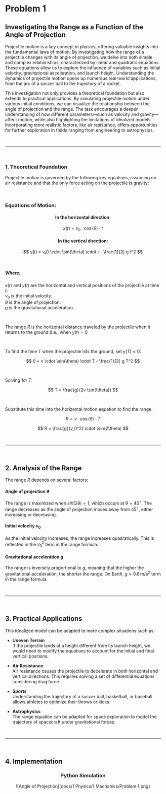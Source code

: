 # Problem 1

## Investigating the Range as a Function of the Angle of Projection

Projectile motion is a key concept in physics, offering valuable insights into the fundamental laws of motion. By investigating how the range of a projectile changes with its angle of projection, we delve into both simple and complex relationships, characterized by linear and quadratic equations. These equations allow us to explore the influence of variables such as initial velocity, gravitational acceleration, and launch height. Understanding the dynamics of projectile motion opens up numerous real-world applications, from the arc of a soccer ball to the trajectory of a rocket.

This investigation not only provides a theoretical foundation but also extends to practical applications. By simulating projectile motion under various initial conditions, we can visualize the relationship between the angle of projection and the range. The task encourages a deeper understanding of how different parameters—such as velocity and gravity—affect motion, while also highlighting the limitations of idealized models. Incorporating more realistic factors, like air resistance, offers opportunities for further exploration in fields ranging from engineering to astrophysics.

<br>
<hr>
<br>

### 1. Theoretical Foundation
Projectile motion is governed by the following key equations, assuming no air resistance and that the only force acting on the projectile is gravity:

<br>

### Equations of Motion:

#### <center>In the horizontal direction:</center>
$$ x(t) = v_0 \cdot \cos(\theta) \cdot t $$

#### <center>In the vertical direction:</center>
$$ y(t) = v_0 \cdot \sin(\theta) \cdot t - \frac{1}{2} g t^2 $$

<br>

##### Where:
$x(t)$ and $y(t)$ are the horizontal and vertical positions of the projectile at time $t$.
<br>
$v_0$ is the initial velocity.
<br>
$θ$ is the angle of projection.
<br>
$g$ is the gravitational acceleration.

<br>

The range $R$ is the horizontal distance traveled by the projectile when it returns to the ground (i.e., when $y(t) = 0$

<br>

To find the time $T$ when the projectile hits the ground, set $y(T)=0$:

$$
0 = v \cdot \sin(\theta) \cdot T - \frac{1}{2} g T^2
$$

<br>

Solving for $T$:

$$ T = \frac{g}{2v \sin(\theta)} $$

<br>
        
Substitute this time into the horizontal motion equation to find the range:

$$ R = v \cdot \cos(\theta) \cdot T $$

$$ R = \frac{g}{v_0^2} \cdot \sin(2\theta) $$

<br>
<hr>
<br>

## 2. Analysis of the Range

The range $R$ depends on several factors:

#### Angle of projection $\theta$
The range is maximized when $sin(2θ)=1$, which occurs at $\theta = 45^\circ$.
The range decreases as the angle of projection moves away from $45^\circ$, either increasing or decreasing.

#### Initial velocity $v_0$
As the initial velocity increases, the range increases quadratically. This is reflected in the $v_0^2$ term in the range formula.

#### Gravitational acceleration $g$
The range is inversely proportional to $g$, meaning that the higher the gravitational acceleration, the shorter the range. On Earth, $g \approx 9.8 \, \text{m/s}^2$ term in the range formula.

<br>
<hr>
<br>

## 3. Practical Applications
This idealized model can be adapted to more complex situations such as:
- **Uneven Terrain**  
  If the projectile lands at a height different from its launch height, we would need to modify the equations to account for the initial and final vertical positions.
  
- **Air Resistance**  
  Air resistance causes the projectile to decelerate in both horizontal and vertical directions. This requires solving a set of differential equations considering drag force.
  
- **Sports**  
  Understanding the trajectory of a soccer ball, basketball, or baseball allows athletes to optimize their throws or kicks.
  
- **Astrophysics**  
  The range equation can be adapted for space exploration to model the trajectory of spacecraft under gravitational forces.

<br>
<hr>
<br>

## 4. Implementation
### <center>Python Simulation</center>
<center>![Angle of Projection](docs/1 Physics/1 Mechanics/Problem 1.png)</center>

